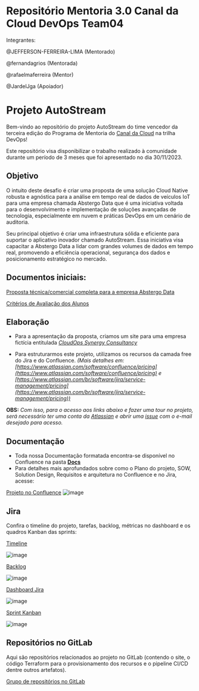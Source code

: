 # Repositório Mentoria 3.0 Canal da Cloud DevOps Team04

Integrantes:

@JEFFERSON-FERREIRA-LIMA (Mentorado)

@fernandagrios (Mentorada)

@rafaelmaferreira (Mentor)

@JardelJga (Apoiador)


# Projeto AutoStream

Bem-vindo ao repositório do projeto AutoStream do time vencedor da terceira edição do Programa de Mentoria do [Canal da Cloud](https://www.youtube.com/@CanaldaCloud) na trilha DevOps! 

Este repositório visa disponibilizar o trabalho realizado à comunidade durante um período de 3 meses que foi apresentado no dia 30/11/2023.

## Objetivo
O intuito deste desafio é criar uma proposta de uma solução Cloud Native robusta e agnóstica para a análise em tempo real de dados de veículos IoT para uma empresa chamada Abstergo Data que é uma iniciativa voltada para o desenvolvimento e implementação de soluções avançadas de tecnologia, especialmente em nuvem e práticas DevOps em um cenário de auditoria. 

Seu principal objetivo é criar uma infraestrutura sólida e eficiente para suportar o aplicativo inovador chamado AutoStream. Essa iniciativa visa capacitar a Abstergo Data a lidar com grandes volumes de dados em tempo real, promovendo a eficiência operacional, segurança dos dados e posicionamento estratégico no mercado.

## Documentos iniciais:

[Proposta técnica/comercial completa para a empresa Abstergo Data](https://drive.google.com/file/d/11iq7i58QH0maPanTZquq5a0hfXahrge4/view)

[Critérios de Avaliação dos Alunos](https://drive.google.com/file/d/11fblWJbrZJ999ZlUfEanzaKhy9GsYlNf/view)

## Elaboração

- Para a apresentação da proposta, criamos um site para uma empresa fictícia entitulada *[CloudOps Synergy Consultancy](https://pagina-oferta-cloudops-synergy-consultancy-time--d8209a1c8164ea.gitlab.io/)*

- Para estruturarmos este projeto, utilizamos os recursos da camada free do Jira e do Confluence. *(Mais detalhes em: [https://www.atlassian.com/software/confluence/pricing](https://www.atlassian.com/software/confluence/pricing) e [https://www.atlassian.com/br/software/jira/service-management/pricing](https://www.atlassian.com/br/software/jira/service-management/pricing))*

**OBS:** *Com isso, para o acesso aos links abaixo e fazer uma tour no projeto, será necessário ter uma conta da [Atlassian](https://id.atlassian.com/login?continue=https%3A%2F%2Fwww.atlassian.com%2Fgateway%2Fapi%2Fstart%2Fauthredirect) e abrir uma [issue](https://github.com/Team04-Mentoria3-0-DevOps/Team04-Mentoria3-0-DevOps/issues) com o e-mail desejado para acesso.*

## Documentação
- Toda nossa Documentação formatada encontra-se disponível no Confluence na pasta **[Docs](https://github.com/Team04-Mentoria3-0-DevOps/Team04-Mentoria3-0-DevOps/tree/main/Docs)**
- Para detalhes mais aprofundados sobre como o Plano do projeto, SOW, Solution Design, Requisitos e arquitetura no Confluence e no Jira, acesse:

[Projeto no Confluence](https://time-4-devops-canal-da-cloud.atlassian.net/wiki/spaces/AutoStream/pages)
![image](https://github.com/Team04-Mentoria3-0-DevOps/Team04-Mentoria3-0-DevOps/assets/82011917/ac1c293f-0a4a-481b-a8d6-364faa34ecf9)


## Jira

Confira o timeline do projeto, tarefas, backlog, métricas no dashboard e os quadros Kanban das sprints:

[Timeline](https://time-4-devops-canal-da-cloud.atlassian.net/jira/software/projects/AUT/boards/1/timeline)

![image](https://github.com/Team04-Mentoria3-0-DevOps/Team04-Mentoria3-0-DevOps/assets/82011917/238881d4-34b5-4cd8-8221-4476a503907a)


[Backlog](https://time-4-devops-canal-da-cloud.atlassian.net/jira/software/projects/AUT/boards/1/backlog)

![image](https://github.com/Team04-Mentoria3-0-DevOps/Team04-Mentoria3-0-DevOps/assets/82011917/cf7c1586-e818-4490-a811-56f450840380)


[Dashboard Jira](https://time-4-devops-canal-da-cloud.atlassian.net/jira/dashboards/10000)

![image](https://github.com/Team04-Mentoria3-0-DevOps/Team04-Mentoria3-0-DevOps/assets/82011917/98ab6ef2-ed70-4061-8dcd-35a5774425b0)


[Sprint Kanban](https://time-4-devops-canal-da-cloud.atlassian.net/jira/software/projects/AUT/boards/1)

![image](https://github.com/Team04-Mentoria3-0-DevOps/Team04-Mentoria3-0-DevOps/assets/82011917/53407bdf-2a6b-45ce-9391-4f2e4b3ed0ba)


## Repositórios no GitLab

Aqui são repositórios relacionados ao projeto no GitLab (contendo o site, o código Terraform para o provisionamento dos recursos e o pipeline CI/CD dentre outros artefatos).

[Grupo de repositórios no GitLab](https://gitlab.com/time-4-canal-da-cloud)
